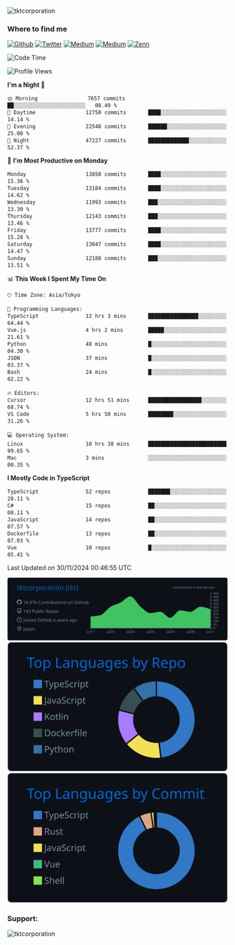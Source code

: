 <p align="left"> <img src="https://komarev.com/ghpvc/?username=tktcorporation&label=Profile%20views&color=0e75b6&style=flat" alt="tktcorporation" /> </p>

<h3>Where to find me</h3>
<p>
<a href="https://github.com/tktcorporation" target="_blank"><img alt="Github" src="https://img.shields.io/badge/GitHub-%2312100E.svg?&style=for-the-badge&logo=Github&logoColor=white" /></a>
<a href="https://twitter.com/tktcorporation" target="_blank"><img alt="Twitter" src="https://img.shields.io/badge/twitter-%231DA1F2.svg?&style=for-the-badge&logo=twitter&logoColor=white" /></a>
<a href="https://www.linkedin.com/in/tktcorporation" target="_blank"><img alt="Medium" src="https://img.shields.io/badge/linkdin-0a66c2.svg?&style=for-the-badge&logo=linkedin&logoColor=white" /></a>
<a href="https://qiita.com/tktcorporation" target="_blank"><img alt="Medium" src="https://img.shields.io/badge/qiita-55C500.svg?&style=for-the-badge&logo=qiita&logoColor=white" /></a>
<a href="https://zenn.dev/tktcorporation" target="_blank"><img alt="Zenn" src="https://img.shields.io/badge/Zenn-3EA8FF.svg?&style=for-the-badge&logo=Zenn&logoColor=white" /></a>
</p>
  
<!--START_SECTION:waka-->
![Code Time](http://img.shields.io/badge/Code%20Time-1%2C883%20hrs%2039%20mins-blue)

![Profile Views](http://img.shields.io/badge/Profile%20Views-0-blue)

**I'm a Night 🦉** 

```text
🌞 Morning                7657 commits        ██░░░░░░░░░░░░░░░░░░░░░░░   08.49 % 
🌆 Daytime                12750 commits       ████░░░░░░░░░░░░░░░░░░░░░   14.14 % 
🌃 Evening                22548 commits       ██████░░░░░░░░░░░░░░░░░░░   25.00 % 
🌙 Night                  47227 commits       █████████████░░░░░░░░░░░░   52.37 % 
```
📅 **I'm Most Productive on Monday** 

```text
Monday                   13850 commits       ████░░░░░░░░░░░░░░░░░░░░░   15.36 % 
Tuesday                  13184 commits       ████░░░░░░░░░░░░░░░░░░░░░   14.62 % 
Wednesday                11993 commits       ███░░░░░░░░░░░░░░░░░░░░░░   13.30 % 
Thursday                 12143 commits       ███░░░░░░░░░░░░░░░░░░░░░░   13.46 % 
Friday                   13777 commits       ████░░░░░░░░░░░░░░░░░░░░░   15.28 % 
Saturday                 13047 commits       ████░░░░░░░░░░░░░░░░░░░░░   14.47 % 
Sunday                   12188 commits       ███░░░░░░░░░░░░░░░░░░░░░░   13.51 % 
```


📊 **This Week I Spent My Time On** 

```text
🕑︎ Time Zone: Asia/Tokyo

💬 Programming Languages: 
TypeScript               12 hrs 3 mins       ████████████████░░░░░░░░░   64.44 % 
Vue.js                   4 hrs 2 mins        █████░░░░░░░░░░░░░░░░░░░░   21.61 % 
Python                   48 mins             █░░░░░░░░░░░░░░░░░░░░░░░░   04.30 % 
JSON                     37 mins             █░░░░░░░░░░░░░░░░░░░░░░░░   03.37 % 
Bash                     24 mins             █░░░░░░░░░░░░░░░░░░░░░░░░   02.22 % 

🔥 Editors: 
Cursor                   12 hrs 51 mins      █████████████████░░░░░░░░   68.74 % 
VS Code                  5 hrs 50 mins       ████████░░░░░░░░░░░░░░░░░   31.26 % 

💻 Operating System: 
Linux                    18 hrs 38 mins      █████████████████████████   99.65 % 
Mac                      3 mins              ░░░░░░░░░░░░░░░░░░░░░░░░░   00.35 % 
```

**I Mostly Code in TypeScript** 

```text
TypeScript               52 repos            ███████░░░░░░░░░░░░░░░░░░   28.11 % 
C#                       15 repos            ██░░░░░░░░░░░░░░░░░░░░░░░   08.11 % 
JavaScript               14 repos            ██░░░░░░░░░░░░░░░░░░░░░░░   07.57 % 
Dockerfile               13 repos            ██░░░░░░░░░░░░░░░░░░░░░░░   07.03 % 
Vue                      10 repos            █░░░░░░░░░░░░░░░░░░░░░░░░   05.41 % 
```




 Last Updated on 30/11/2024 00:46:55 UTC
<!--END_SECTION:waka-->

[![](https://raw.githubusercontent.com/tktcorporation/tktcorporation/master/profile-summary-card-output/github_dark/0-profile-details.svg)](https://github.com/vn7n24fzkq/github-profile-summary-cards)
[![](https://raw.githubusercontent.com/tktcorporation/tktcorporation/master/profile-summary-card-output/github_dark/1-repos-per-language.svg)](https://github.com/vn7n24fzkq/github-profile-summary-cards) [![](https://raw.githubusercontent.com/tktcorporation/tktcorporation/master/profile-summary-card-output/github_dark/2-most-commit-language.svg)](https://github.com/vn7n24fzkq/github-profile-summary-cards)

<h3 align="left">Support:</h3>
<p><a href="https://www.buymeacoffee.com/tktcorporation"> <img align="left" src="https://cdn.buymeacoffee.com/buttons/v2/default-yellow.png" height="50" width="210" alt="tktcorporation" /></a></p><br><br>
